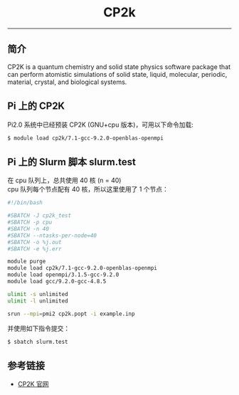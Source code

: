 # <center>CP2k</center> 

-----

## 简介

CP2K is a quantum chemistry and solid state physics software package that can perform atomistic simulations of solid state, liquid, molecular, periodic, material, crystal, and biological systems.

## Pi 上的 CP2K

Pi2.0 系统中已经预装 CP2K (GNU+cpu 版本)，可用以下命令加载: 

```bash
$ module load cp2k/7.1-gcc-9.2.0-openblas-openmpi
```

## Pi 上的 Slurm 脚本 slurm.test

在 cpu 队列上，总共使用 40 核 (n = 40)<br>
cpu 队列每个节点配有 40 核，所以这里使用了 1 个节点：

```bash
#!/bin/bash

#SBATCH -J cp2k_test
#SBATCH -p cpu
#SBATCH -n 40
#SBATCH --ntasks-per-node=40
#SBATCH -o %j.out
#SBATCH -e %j.err

module purge
module load cp2k/7.1-gcc-9.2.0-openblas-openmpi
module load openmpi/3.1.5-gcc-9.2.0
module load gcc/9.2.0-gcc-4.8.5

ulimit -s unlimited
ulimit -l unlimited

srun --mpi=pmi2 cp2k.popt -i example.inp
```

并使用如下指令提交：

```bash
$ sbatch slurm.test
```

## 参考链接
- [CP2K 官网](https://manual.cp2k.org/#gsc.tab=0)